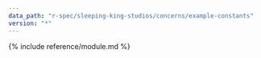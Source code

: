 ```yaml
---
data_path: "r-spec/sleeping-king-studios/concerns/example-constants"
version: "*"
---
```


{% include reference/module.md %}
